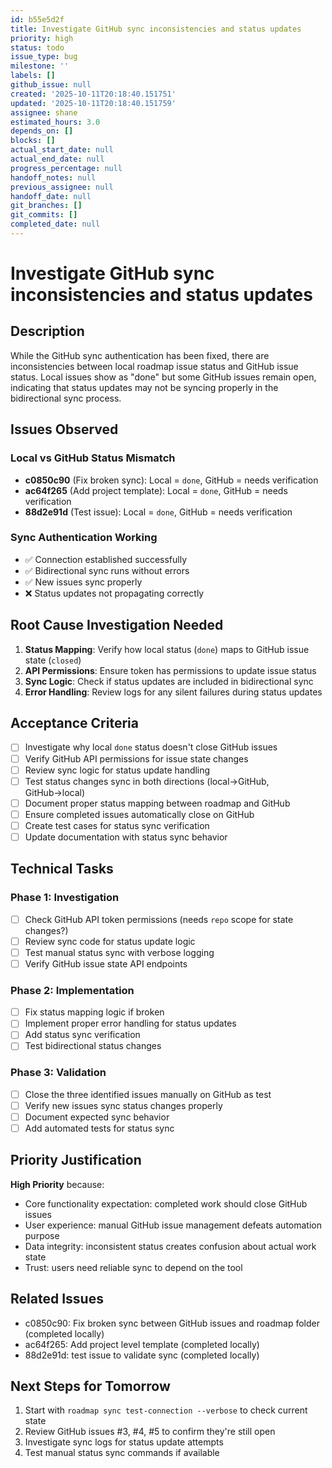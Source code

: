 ```yaml
---
id: b55e5d2f
title: Investigate GitHub sync inconsistencies and status updates
priority: high
status: todo
issue_type: bug
milestone: ''
labels: []
github_issue: null
created: '2025-10-11T20:18:40.151751'
updated: '2025-10-11T20:18:40.151759'
assignee: shane
estimated_hours: 3.0
depends_on: []
blocks: []
actual_start_date: null
actual_end_date: null
progress_percentage: null
handoff_notes: null
previous_assignee: null
handoff_date: null
git_branches: []
git_commits: []
completed_date: null
---
```


# Investigate GitHub sync inconsistencies and status updates

## Description

While the GitHub sync authentication has been fixed, there are inconsistencies between local roadmap issue status and GitHub issue status. Local issues show as "done" but some GitHub issues remain open, indicating that status updates may not be syncing properly in the bidirectional sync process.

## Issues Observed

### Local vs GitHub Status Mismatch
- **c0850c90** (Fix broken sync): Local = `done`, GitHub = needs verification
- **ac64f265** (Add project template): Local = `done`, GitHub = needs verification  
- **88d2e91d** (Test issue): Local = `done`, GitHub = needs verification

### Sync Authentication Working
- ✅ Connection established successfully
- ✅ Bidirectional sync runs without errors
- ✅ New issues sync properly
- ❌ Status updates not propagating correctly

## Root Cause Investigation Needed

1. **Status Mapping**: Verify how local status (`done`) maps to GitHub issue state (`closed`)
2. **API Permissions**: Ensure token has permissions to update issue status
3. **Sync Logic**: Check if status updates are included in bidirectional sync
4. **Error Handling**: Review logs for any silent failures during status updates

## Acceptance Criteria

- [ ] Investigate why local `done` status doesn't close GitHub issues
- [ ] Verify GitHub API permissions for issue state changes
- [ ] Review sync logic for status update handling
- [ ] Test status changes sync in both directions (local→GitHub, GitHub→local)
- [ ] Document proper status mapping between roadmap and GitHub
- [ ] Ensure completed issues automatically close on GitHub
- [ ] Create test cases for status sync verification
- [ ] Update documentation with status sync behavior

## Technical Tasks

### Phase 1: Investigation
- [ ] Check GitHub API token permissions (needs `repo` scope for state changes?)
- [ ] Review sync code for status update logic
- [ ] Test manual status sync with verbose logging
- [ ] Verify GitHub issue state API endpoints

### Phase 2: Implementation
- [ ] Fix status mapping logic if broken
- [ ] Implement proper error handling for status updates
- [ ] Add status sync verification
- [ ] Test bidirectional status changes

### Phase 3: Validation
- [ ] Close the three identified issues manually on GitHub as test
- [ ] Verify new issues sync status changes properly
- [ ] Document expected sync behavior
- [ ] Add automated tests for status sync

## Priority Justification

**High Priority** because:
- Core functionality expectation: completed work should close GitHub issues
- User experience: manual GitHub issue management defeats automation purpose
- Data integrity: inconsistent status creates confusion about actual work state
- Trust: users need reliable sync to depend on the tool

## Related Issues

- c0850c90: Fix broken sync between GitHub issues and roadmap folder (completed locally)
- ac64f265: Add project level template (completed locally)  
- 88d2e91d: test issue to validate sync (completed locally)

## Next Steps for Tomorrow

1. Start with `roadmap sync test-connection --verbose` to check current state
2. Review GitHub issues #3, #4, #5 to confirm they're still open
3. Investigate sync logs for status update attempts
4. Test manual status sync commands if available